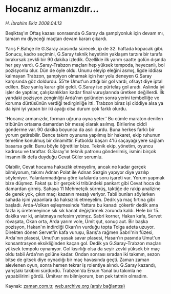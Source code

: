 # Hocanız armanızdır...

*H. İbrahim Ekiz 2008.04.13*

<tr><td class="metin" colspan="2" style="padding-top: 20px; padding-left: 5px; padding-right: 10px;">Beşiktaş'ın Oftaş kazası sonrasında G.Saray da şampiyonluk için devam mı, tamam mı diyeceği maçtan devam kararı çıkardı.</td></tr><tr><td class="metin" colspan="2" style="padding-top: 20px; padding-left: 5px; padding-right: 10px;"><p>Yarış F.Bahçe ile G.Saray arasında sürecek, ip de 32. haftada kopacak gibi. Sonucu, kadro seçimini, G.Saray teknik heyetinin yaklaşım tarzını bir tarafa bırakırsak zevkli bir 90 dakika izledik. Özellikle ilk yarım saatte golün dışında her şey vardı. G.Saray-Trabzon maçları hep yüksek tempoda, heyecanlı, bol pozisyonlu olur. Dün de öyle oldu. Ununu eleyip eleğini asmış, ligde iddiası kalmayan Trabzon, şampiyon olmamak için her yolu deneyen G.Saray karşısında göz doldurdu. 55'te Umut'un attığı bir gol vardı, ofsayt diye iptal edilen. Bize yanlış karar gibi geldi. G.Saray ise pürtelaş gol aradı. Aslında iyi işler de yaptılar, çalışkanlıkları kadar final vuruşlarında üretken değillerdi. İlk yarıdaki pozisyon zenginliği Arda'nın golünden sonra yerini tembelliğe ve koruma dürtüsünün verdiği tedirginliğe itti. Trabzon biraz işi ciddiye alsa ya da işini iyi yapan bir iki ayağı olsa durum çok farklı olurdu.
<p> 'Hocanız armanızdır, forman uğruna oyna yeter.' Bu cümle maraton denilen tribünün ortasına damardan bir mesaj olarak asılmış. Birilerine ciddi gönderme var. 90 dakika boyunca da asılı durdu. Buna herkes farklı bir yorum getirebilir. Bence takım oyununa yapılmış bir hakaret, ekip ruhunun temeline konulmuş bir dinamittir. Futbolda başarı 4'lü saçayağı yere sağlam basarsa gelir. Bunu böyle öğrettiler bize. Teknik ekip, yönetim, oyuncu kadrosu ve taraftar. G.Saray'ın teknik patronu gönderilmiş, ismini birçok insanın ilk defa duyduğu Cevat Güler sorumlu.
<p>Olabilir, Cevat hocama haksızlık etmeyelim, ancak ne kadar gerçek bilmiyorum, takımı Adnan Polat ile Adnan Sezgin yapıyor diye yazılıp söyleniyor. Yalanlanmadığına göre kafalarda soru işareti var. Yorum yapmak bize düşmez. Fakat şu bir gerçek ki tribündeki pankart gibi Cevat hoca da damardan girmiş. Sahaya 11 Mehmetçik sürmüş, taktiğe de rakip analizine de gerek yok, çıkın maçı kazanın mesajı veriyor. Tabii bunları söylerken sahada işini yapanlara da haksızlık etmeyelim. Dedik ya maç fırtına gibi başladı. Arda-Volkan eşleşmesinde Yattara bu kanadı çökertir dedik ama fazla iş üretemeyince sık sık kanat değiştirmek zorunda kaldı. Hele bir 15. dakika var ki, anlatmaya nefesim yetmez. Sabri korner, Hakan kafa, Servet rövaşata, Okan orta, Arda yarım vole, Ümit şut, sonuç aut. Bir başka pozisyon, Hakan'ın indirdiği Okan'ın vurduğu topta Tolga adeta uzuyor. Direkten dönen Servet'in kafa vuruşu, Barış'a rağmen Sabri'nin füzesi, Arda'nın plasesi, Umut'un yasak savar plasesi, Hasan'ın pasında Umut'un konsantrasyon eksikliğinden kaçan gol. Dedik ya G.Saray-Trabzon maçları yüksek tempolu oynanıyor. Gol kısırlığı olsa da seyir zevki yüksek bir maç oldu tabii Arda'nın golüne kadar. Ondan sonrası sıradan iki takımın, sezon bitse de gitsek diye oynadığı bir maç havasında geçti. Zaman zaman alevlenen oyun, sonra hemen tekrar iş rolentiye alındı. G.Saray kazandı, yarıştaki takibini sürdürdü. Trabzon'da Ersun Yanal bu takımla ne yapabilirimi gördü. Ümitvar mı bilmiyorum, ben pek tatmin olmadım.<br/></p></p></p></td></tr>

Kaynak: [zaman.com.tr](http://zaman.com.tr/yazar.do?yazino=676575), [web.archive.org (arşiv bağlantısı)](http://web.archive.org/web/20080615053108/http://www.zaman.com.tr:80/yazar.do?yazino=676575)
